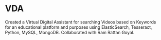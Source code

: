 # VDA
Created a Virtual Digital Assistant for searching Videos based on Keywords for an educational platform and purposes using ElasticSearch, Tesseract, Python, MySQL, MongoDB. 
Collaborated with Ram Rattan Goyal.
